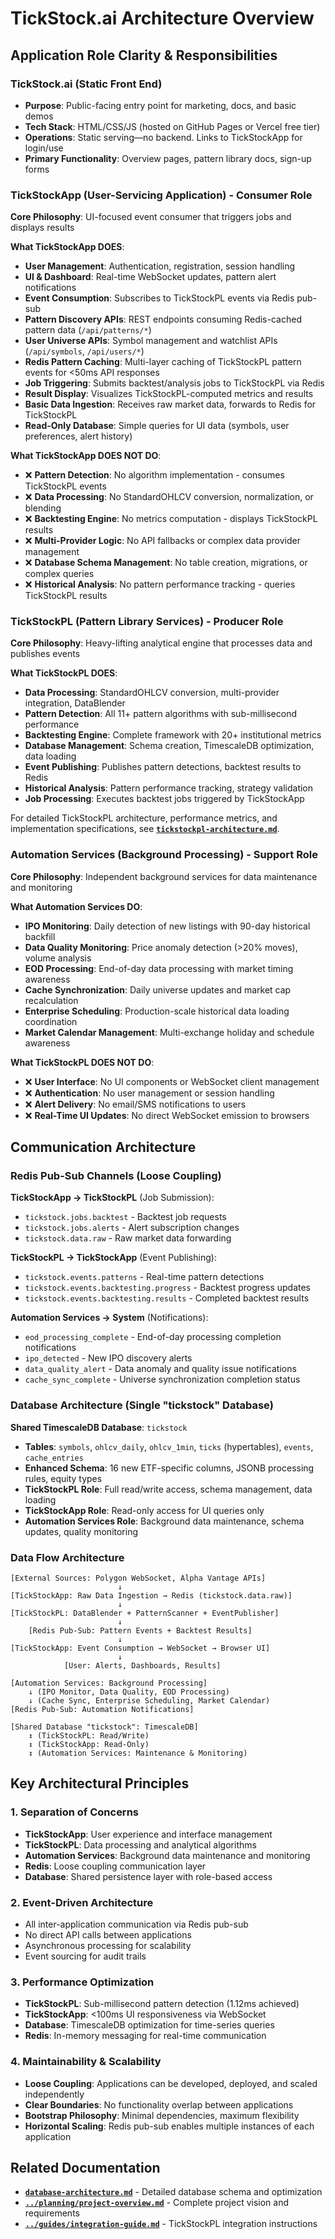 # TickStock.ai Architecture Overview

## Application Role Clarity & Responsibilities

### TickStock.ai (Static Front End)
- **Purpose**: Public-facing entry point for marketing, docs, and basic demos
- **Tech Stack**: HTML/CSS/JS (hosted on GitHub Pages or Vercel free tier)
- **Operations**: Static serving—no backend. Links to TickStockApp for login/use
- **Primary Functionality**: Overview pages, pattern library docs, sign-up forms

### TickStockApp (User-Servicing Application) - Consumer Role
**Core Philosophy**: UI-focused event consumer that triggers jobs and displays results

**What TickStockApp DOES**:
- **User Management**: Authentication, registration, session handling
- **UI & Dashboard**: Real-time WebSocket updates, pattern alert notifications
- **Event Consumption**: Subscribes to TickStockPL events via Redis pub-sub
- **Pattern Discovery APIs**: REST endpoints consuming Redis-cached pattern data (`/api/patterns/*`)
- **User Universe APIs**: Symbol management and watchlist APIs (`/api/symbols`, `/api/users/*`)
- **Redis Pattern Caching**: Multi-layer caching of TickStockPL pattern events for <50ms API responses
- **Job Triggering**: Submits backtest/analysis jobs to TickStockPL via Redis
- **Result Display**: Visualizes TickStockPL-computed metrics and results
- **Basic Data Ingestion**: Receives raw market data, forwards to Redis for TickStockPL
- **Read-Only Database**: Simple queries for UI data (symbols, user preferences, alert history)

**What TickStockApp DOES NOT DO**:
- ❌ **Pattern Detection**: No algorithm implementation - consumes TickStockPL events
- ❌ **Data Processing**: No StandardOHLCV conversion, normalization, or blending
- ❌ **Backtesting Engine**: No metrics computation - displays TickStockPL results
- ❌ **Multi-Provider Logic**: No API fallbacks or complex data provider management
- ❌ **Database Schema Management**: No table creation, migrations, or complex queries
- ❌ **Historical Analysis**: No pattern performance tracking - queries TickStockPL results

### TickStockPL (Pattern Library Services) - Producer Role
**Core Philosophy**: Heavy-lifting analytical engine that processes data and publishes events

**What TickStockPL DOES**:
- **Data Processing**: StandardOHLCV conversion, multi-provider integration, DataBlender
- **Pattern Detection**: All 11+ pattern algorithms with sub-millisecond performance
- **Backtesting Engine**: Complete framework with 20+ institutional metrics
- **Database Management**: Schema creation, TimescaleDB optimization, data loading
- **Event Publishing**: Publishes pattern detections, backtest results to Redis
- **Historical Analysis**: Pattern performance tracking, strategy validation
- **Job Processing**: Executes backtest jobs triggered by TickStockApp

For detailed TickStockPL architecture, performance metrics, and implementation specifications, see **[`tickstockpl-architecture.md`](tickstockpl-architecture.md)**.

### Automation Services (Background Processing) - Support Role
**Core Philosophy**: Independent background services for data maintenance and monitoring

**What Automation Services DO**:
- **IPO Monitoring**: Daily detection of new listings with 90-day historical backfill
- **Data Quality Monitoring**: Price anomaly detection (>20% moves), volume analysis
- **EOD Processing**: End-of-day data processing with market timing awareness
- **Cache Synchronization**: Daily universe updates and market cap recalculation
- **Enterprise Scheduling**: Production-scale historical data loading coordination
- **Market Calendar Management**: Multi-exchange holiday and schedule awareness

**What TickStockPL DOES NOT DO**:
- ❌ **User Interface**: No UI components or WebSocket client management
- ❌ **Authentication**: No user management or session handling
- ❌ **Alert Delivery**: No email/SMS notifications to users
- ❌ **Real-Time UI Updates**: No direct WebSocket emission to browsers

## Communication Architecture

### Redis Pub-Sub Channels (Loose Coupling)
**TickStockApp → TickStockPL** (Job Submission):
- `tickstock.jobs.backtest` - Backtest job requests
- `tickstock.jobs.alerts` - Alert subscription changes
- `tickstock.data.raw` - Raw market data forwarding

**TickStockPL → TickStockApp** (Event Publishing):
- `tickstock.events.patterns` - Real-time pattern detections
- `tickstock.events.backtesting.progress` - Backtest progress updates
- `tickstock.events.backtesting.results` - Completed backtest results

**Automation Services → System** (Notifications):
- `eod_processing_complete` - End-of-day processing completion notifications
- `ipo_detected` - New IPO discovery alerts  
- `data_quality_alert` - Data anomaly and quality issue notifications
- `cache_sync_complete` - Universe synchronization completion status

### Database Architecture (Single "tickstock" Database)
**Shared TimescaleDB Database**: `tickstock`
- **Tables**: `symbols`, `ohlcv_daily`, `ohlcv_1min`, `ticks` (hypertables), `events`, `cache_entries`
- **Enhanced Schema**: 16 new ETF-specific columns, JSONB processing rules, equity types
- **TickStockPL Role**: Full read/write access, schema management, data loading
- **TickStockApp Role**: Read-only access for UI queries only
- **Automation Services Role**: Background data maintenance, schema updates, quality monitoring

### Data Flow Architecture
```
[External Sources: Polygon WebSocket, Alpha Vantage APIs]
                        ↓
[TickStockApp: Raw Data Ingestion → Redis (tickstock.data.raw)]
                        ↓
[TickStockPL: DataBlender + PatternScanner + EventPublisher]
                        ↓
    [Redis Pub-Sub: Pattern Events + Backtest Results]
                        ↓
[TickStockApp: Event Consumption → WebSocket → Browser UI]
                        ↓
            [User: Alerts, Dashboards, Results]

[Automation Services: Background Processing]
    ↓ (IPO Monitor, Data Quality, EOD Processing)
    ↓ (Cache Sync, Enterprise Scheduling, Market Calendar)
[Redis Pub-Sub: Automation Notifications]

[Shared Database "tickstock": TimescaleDB]
    ↕ (TickStockPL: Read/Write)
    ↕ (TickStockApp: Read-Only)
    ↕ (Automation Services: Maintenance & Monitoring)
```

## Key Architectural Principles

### 1. Separation of Concerns
- **TickStockApp**: User experience and interface management
- **TickStockPL**: Data processing and analytical algorithms
- **Automation Services**: Background data maintenance and monitoring
- **Redis**: Loose coupling communication layer
- **Database**: Shared persistence layer with role-based access

### 2. Event-Driven Architecture
- All inter-application communication via Redis pub-sub
- No direct API calls between applications
- Asynchronous processing for scalability
- Event sourcing for audit trails

### 3. Performance Optimization
- **TickStockPL**: Sub-millisecond pattern detection (1.12ms achieved)
- **TickStockApp**: <100ms UI responsiveness via WebSocket
- **Database**: TimescaleDB optimization for time-series queries
- **Redis**: In-memory messaging for real-time communication

### 4. Maintainability & Scalability
- **Loose Coupling**: Applications can be developed, deployed, and scaled independently
- **Clear Boundaries**: No functionality overlap between applications
- **Bootstrap Philosophy**: Minimal dependencies, maximum flexibility
- **Horizontal Scaling**: Redis pub-sub enables multiple instances of each application

## Related Documentation

- **[`database-architecture.md`](database-architecture.md)** - Detailed database schema and optimization
- **[`../planning/project-overview.md`](../planning/project-overview.md)** - Complete project vision and requirements
- **[`../guides/integration-guide.md`](../guides/integration-guide.md)** - TickStockPL integration instructions